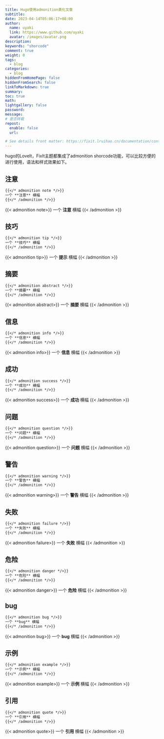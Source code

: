 ```yaml
---
title: Hugo使用admonition美化文章
subtitle:
date: 2023-04-14T05:06:17+08:00
author:
  name: uyaki
  link: https://www.github.com/uyaki
  avatar: /images/avatar.png
description: 
keywords: "shorcode"
comment: true
weight: 0
tags:
  - blog
categories:
  - blog
hiddenFromHomePage: false
hiddenFromSearch: false
linkToMarkdown: true
summary:
toc: true
math: 
lightgallery: false
password:
message:
# 是否转载
repost:
  enable: false
  url:

# See details front matter: https://fixit.lruihao.cn/documentation/content-management/introduction/#front-matter
---
```


<!--more-->

hugo的LoveIt，FixIt主题都集成了admonition shorcode功能，可以比较方便的进行使用，语法和样式效果如下。

## 注意

```markdown
{{</* admonition note */>}}
一个 **注意** 横幅
{{</* /admonition */>}}
```

{{< admonition note>}}
一个 **注意** 横幅
{{< /admonition >}}

## 技巧

```markdown
{{</* admonition tip */>}}
一个 **技巧** 横幅
{{</* /admonition */>}}
```

{{< admonition tip>}}
一个 **提示** 横幅
{{< /admonition >}}

## 摘要

```markdown
{{</* admonition abstract */>}}
一个 **摘要** 横幅
{{</* /admonition */>}}
```

{{< admonition abstract>}}
一个 **摘要** 横幅
{{< /admonition >}}

## 信息

```markdown
{{</* admonition info */>}}
一个 **信息** 横幅
{{</* /admonition */>}}
```

{{< admonition info>}}
一个 **信息** 横幅
{{< /admonition >}}

## 成功

```markdown
{{</* admonition success */>}}
一个 **成功** 横幅
{{</* /admonition */>}}
```

{{< admonition success>}}
一个 **成功** 横幅
{{< /admonition >}}

## 问题 

```markdown
{{</* admonition question */>}}
一个 **问题** 横幅
{{</* /admonition */>}}
```

{{< admonition question>}}
一个 **问题** 横幅
{{< /admonition >}}

## 警告

```markdown
{{</* admonition warning */>}}
一个 **警告** 横幅
{{</* /admonition */>}}
```

{{< admonition warning>}}
一个 **警告** 横幅
{{< /admonition >}}

## 失败

```markdown
{{</* admonition failure */>}}
一个 **失败** 横幅
{{</* /admonition */>}}
```

{{< admonition failure>}}
一个 **失败** 横幅
{{< /admonition >}}

## 危险

```markdown
{{</* admonition danger */>}}
一个 **危险** 横幅
{{</* /admonition */>}}
```

{{< admonition danger>}}
一个 **危险** 横幅
{{< /admonition >}}

## bug

```markdown
{{</* admonition bug */>}}
一个 **bug** 横幅
{{</* /admonition */>}}
```

{{< admonition bug>}}
一个 **bug** 横幅
{{< /admonition >}}

## 示例

```markdown
{{</* admonition example */>}}
一个 **示例** 横幅
{{</* /admonition */>}}
```

{{< admonition example>}}
一个 **示例** 横幅
{{< /admonition >}}

## 引用

```markdown
{{</* admonition quote */>}}
一个 **引用** 横幅
{{</* /admonition */>}}
```

{{< admonition quote>}}
一个 **引用** 横幅
{{< /admonition >}}